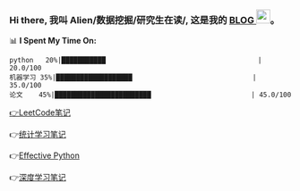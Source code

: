 ### Hi there,  我叫 Alien/数据挖掘/研究生在读/, 这是我的 <a href="https://github.com/imaginaryvirus/imaginaryvirus/" target="_blank"> BLOG </a> <img src="https://media.giphy.com/media/hvRJCLFzcasrR4ia7z/giphy.gif" width="25px">。

📊 **I Spent My Time On:** 

```
python   20%|███████████                                      | 20.0/100 
机器学习 35%|███████████████████                              | 35.0/100 
论文    45%|████████████████████████                         | 45.0/100 
```

[&#x1F449;LeetCode笔记](https://github.com/imaginaryvirus/imaginaryvirus/tree/main/Leetcode%E7%AC%94%E8%AE%B0)

&#x1F449;[统计学习笔记](https://github.com/imaginaryvirus/imaginaryvirus/tree/main/%E7%BB%9F%E8%AE%A1%E5%AD%A6%E4%B9%A0%E7%AC%94%E8%AE%B0)

&#x1F449;[Effective Python](https://github.com/imaginaryvirus/imaginaryvirus/tree/main/Effective%20Python)

&#x1F449;[深度学习笔记](https://github.com/imaginaryvirus/imaginaryvirus/tree/main/%E6%B7%B1%E5%BA%A6%E5%AD%A6%E4%B9%A0%E7%AC%94%E8%AE%B0)

